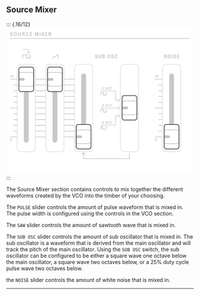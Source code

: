 ## Source Mixer

<article>

::: {.16/12}
![FIGURE 1.7](assets/sb01-source-mixer.svg)
:::

The Source Mixer section contains controls to mix together the different waveforms created by the VCO into the timber of your choosing.

The `PULSE` slider controls the amount of pulse waveform that is mixed in. The pulse width is configured using the controls in the VCO section.

The `SAW` slider controls the amount of sawtooth wave that is mixed in.

The `SUB OSC` slider controls the amount of sub oscillator that is mixed in. The sub oscillator is a waveform that is derived from the main oscillator and will track the pitch of the main oscillator. Using the `SUB OSC` switch, the sub oscillator can be configured to be either a square wave one octave below the main oscillator, a square wave two octaves below, or a 25% duty cycle pulse wave two octaves below.

the `NOISE` slider controls the amount of white noise that is mixed in.

</article>

---
